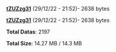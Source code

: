 [**tZUZzg31**](/data/tZUZzg31.txt) (29/12/22 - 21:52)- 2638 bytes

[**tZUZzg31**](/data/tZUZzg31.txt) (29/12/22 - 21:52)- 2638 bytes

**Total Datas**: 2197

**Total Size**: 14.27 MB / 14.3 MB